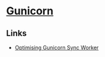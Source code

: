 # [Gunicorn](https://gunicorn.org/)

## Links
- [Optimising Gunicorn Sync Worker](https://medium.com/@jnu_saurav/optimising-gunicorn-sync-worker-729850633fe7)